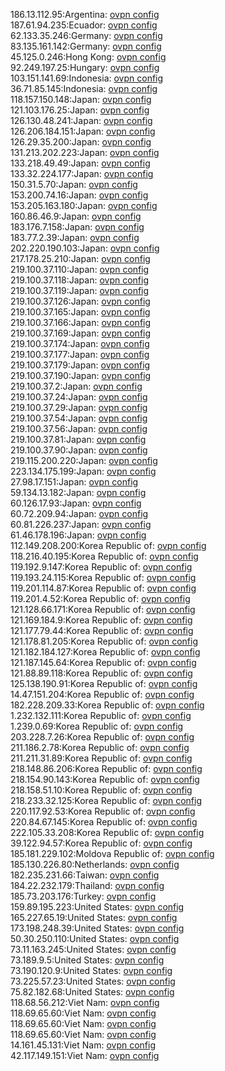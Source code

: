186.13.112.95:Argentina: [ovpn config](vpn/186_13_112_95.ovpn)  
187.61.94.235:Ecuador: [ovpn config](vpn/187_61_94_235.ovpn)  
62.133.35.246:Germany: [ovpn config](vpn/62_133_35_246.ovpn)  
83.135.161.142:Germany: [ovpn config](vpn/83_135_161_142.ovpn)  
45.125.0.246:Hong Kong: [ovpn config](vpn/45_125_0_246.ovpn)  
92.249.197.25:Hungary: [ovpn config](vpn/92_249_197_25.ovpn)  
103.151.141.69:Indonesia: [ovpn config](vpn/103_151_141_69.ovpn)  
36.71.85.145:Indonesia: [ovpn config](vpn/36_71_85_145.ovpn)  
118.157.150.148:Japan: [ovpn config](vpn/118_157_150_148.ovpn)  
121.103.176.25:Japan: [ovpn config](vpn/121_103_176_25.ovpn)  
126.130.48.241:Japan: [ovpn config](vpn/126_130_48_241.ovpn)  
126.206.184.151:Japan: [ovpn config](vpn/126_206_184_151.ovpn)  
126.29.35.200:Japan: [ovpn config](vpn/126_29_35_200.ovpn)  
131.213.202.223:Japan: [ovpn config](vpn/131_213_202_223.ovpn)  
133.218.49.49:Japan: [ovpn config](vpn/133_218_49_49.ovpn)  
133.32.224.177:Japan: [ovpn config](vpn/133_32_224_177.ovpn)  
150.31.5.70:Japan: [ovpn config](vpn/150_31_5_70.ovpn)  
153.200.74.16:Japan: [ovpn config](vpn/153_200_74_16.ovpn)  
153.205.163.180:Japan: [ovpn config](vpn/153_205_163_180.ovpn)  
160.86.46.9:Japan: [ovpn config](vpn/160_86_46_9.ovpn)  
183.176.7.158:Japan: [ovpn config](vpn/183_176_7_158.ovpn)  
183.77.2.39:Japan: [ovpn config](vpn/183_77_2_39.ovpn)  
202.220.190.103:Japan: [ovpn config](vpn/202_220_190_103.ovpn)  
217.178.25.210:Japan: [ovpn config](vpn/217_178_25_210.ovpn)  
219.100.37.110:Japan: [ovpn config](vpn/219_100_37_110.ovpn)  
219.100.37.118:Japan: [ovpn config](vpn/219_100_37_118.ovpn)  
219.100.37.119:Japan: [ovpn config](vpn/219_100_37_119.ovpn)  
219.100.37.126:Japan: [ovpn config](vpn/219_100_37_126.ovpn)  
219.100.37.165:Japan: [ovpn config](vpn/219_100_37_165.ovpn)  
219.100.37.166:Japan: [ovpn config](vpn/219_100_37_166.ovpn)  
219.100.37.169:Japan: [ovpn config](vpn/219_100_37_169.ovpn)  
219.100.37.174:Japan: [ovpn config](vpn/219_100_37_174.ovpn)  
219.100.37.177:Japan: [ovpn config](vpn/219_100_37_177.ovpn)  
219.100.37.179:Japan: [ovpn config](vpn/219_100_37_179.ovpn)  
219.100.37.190:Japan: [ovpn config](vpn/219_100_37_190.ovpn)  
219.100.37.2:Japan: [ovpn config](vpn/219_100_37_2.ovpn)  
219.100.37.24:Japan: [ovpn config](vpn/219_100_37_24.ovpn)  
219.100.37.29:Japan: [ovpn config](vpn/219_100_37_29.ovpn)  
219.100.37.54:Japan: [ovpn config](vpn/219_100_37_54.ovpn)  
219.100.37.56:Japan: [ovpn config](vpn/219_100_37_56.ovpn)  
219.100.37.81:Japan: [ovpn config](vpn/219_100_37_81.ovpn)  
219.100.37.90:Japan: [ovpn config](vpn/219_100_37_90.ovpn)  
219.115.200.220:Japan: [ovpn config](vpn/219_115_200_220.ovpn)  
223.134.175.199:Japan: [ovpn config](vpn/223_134_175_199.ovpn)  
27.98.17.151:Japan: [ovpn config](vpn/27_98_17_151.ovpn)  
59.134.13.182:Japan: [ovpn config](vpn/59_134_13_182.ovpn)  
60.126.17.93:Japan: [ovpn config](vpn/60_126_17_93.ovpn)  
60.72.209.94:Japan: [ovpn config](vpn/60_72_209_94.ovpn)  
60.81.226.237:Japan: [ovpn config](vpn/60_81_226_237.ovpn)  
61.46.178.196:Japan: [ovpn config](vpn/61_46_178_196.ovpn)  
112.149.208.200:Korea Republic of: [ovpn config](vpn/112_149_208_200.ovpn)  
118.216.40.195:Korea Republic of: [ovpn config](vpn/118_216_40_195.ovpn)  
119.192.9.147:Korea Republic of: [ovpn config](vpn/119_192_9_147.ovpn)  
119.193.24.115:Korea Republic of: [ovpn config](vpn/119_193_24_115.ovpn)  
119.201.114.87:Korea Republic of: [ovpn config](vpn/119_201_114_87.ovpn)  
119.201.4.52:Korea Republic of: [ovpn config](vpn/119_201_4_52.ovpn)  
121.128.66.171:Korea Republic of: [ovpn config](vpn/121_128_66_171.ovpn)  
121.169.184.9:Korea Republic of: [ovpn config](vpn/121_169_184_9.ovpn)  
121.177.79.44:Korea Republic of: [ovpn config](vpn/121_177_79_44.ovpn)  
121.178.81.205:Korea Republic of: [ovpn config](vpn/121_178_81_205.ovpn)  
121.182.184.127:Korea Republic of: [ovpn config](vpn/121_182_184_127.ovpn)  
121.187.145.64:Korea Republic of: [ovpn config](vpn/121_187_145_64.ovpn)  
121.88.89.118:Korea Republic of: [ovpn config](vpn/121_88_89_118.ovpn)  
125.138.190.91:Korea Republic of: [ovpn config](vpn/125_138_190_91.ovpn)  
14.47.151.204:Korea Republic of: [ovpn config](vpn/14_47_151_204.ovpn)  
182.228.209.33:Korea Republic of: [ovpn config](vpn/182_228_209_33.ovpn)  
1.232.132.111:Korea Republic of: [ovpn config](vpn/1_232_132_111.ovpn)  
1.239.0.69:Korea Republic of: [ovpn config](vpn/1_239_0_69.ovpn)  
203.228.7.26:Korea Republic of: [ovpn config](vpn/203_228_7_26.ovpn)  
211.186.2.78:Korea Republic of: [ovpn config](vpn/211_186_2_78.ovpn)  
211.211.31.89:Korea Republic of: [ovpn config](vpn/211_211_31_89.ovpn)  
218.148.86.206:Korea Republic of: [ovpn config](vpn/218_148_86_206.ovpn)  
218.154.90.143:Korea Republic of: [ovpn config](vpn/218_154_90_143.ovpn)  
218.158.51.10:Korea Republic of: [ovpn config](vpn/218_158_51_10.ovpn)  
218.233.32.125:Korea Republic of: [ovpn config](vpn/218_233_32_125.ovpn)  
220.117.92.53:Korea Republic of: [ovpn config](vpn/220_117_92_53.ovpn)  
220.84.67.145:Korea Republic of: [ovpn config](vpn/220_84_67_145.ovpn)  
222.105.33.208:Korea Republic of: [ovpn config](vpn/222_105_33_208.ovpn)  
39.122.94.57:Korea Republic of: [ovpn config](vpn/39_122_94_57.ovpn)  
185.181.229.102:Moldova Republic of: [ovpn config](vpn/185_181_229_102.ovpn)  
185.130.226.80:Netherlands: [ovpn config](vpn/185_130_226_80.ovpn)  
182.235.231.66:Taiwan: [ovpn config](vpn/182_235_231_66.ovpn)  
184.22.232.179:Thailand: [ovpn config](vpn/184_22_232_179.ovpn)  
185.73.203.176:Turkey: [ovpn config](vpn/185_73_203_176.ovpn)  
159.89.195.223:United States: [ovpn config](vpn/159_89_195_223.ovpn)  
165.227.65.19:United States: [ovpn config](vpn/165_227_65_19.ovpn)  
173.198.248.39:United States: [ovpn config](vpn/173_198_248_39.ovpn)  
50.30.250.110:United States: [ovpn config](vpn/50_30_250_110.ovpn)  
73.11.163.245:United States: [ovpn config](vpn/73_11_163_245.ovpn)  
73.189.9.5:United States: [ovpn config](vpn/73_189_9_5.ovpn)  
73.190.120.9:United States: [ovpn config](vpn/73_190_120_9.ovpn)  
73.225.57.23:United States: [ovpn config](vpn/73_225_57_23.ovpn)  
75.82.182.68:United States: [ovpn config](vpn/75_82_182_68.ovpn)  
118.68.56.212:Viet Nam: [ovpn config](vpn/118_68_56_212.ovpn)  
118.69.65.60:Viet Nam: [ovpn config](vpn/118_69_65_60.ovpn)  
118.69.65.60:Viet Nam: [ovpn config](vpn/118_69_65_60.ovpn)  
118.69.65.60:Viet Nam: [ovpn config](vpn/118_69_65_60.ovpn)  
14.161.45.131:Viet Nam: [ovpn config](vpn/14_161_45_131.ovpn)  
42.117.149.151:Viet Nam: [ovpn config](vpn/42_117_149_151.ovpn)  
